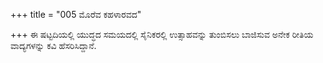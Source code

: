 +++
title = "005 ಮೊರೆವ ಕಹಳಾರವದ"

+++
ಈ ಷಟ್ಟದಿಯಲ್ಲಿ ಯುದ್ಧದ ಸಮಯದಲ್ಲಿ ಸೈನಿಕರಲ್ಲಿ ಉತ್ಸಾಹವನ್ನು ತುಂಬಿಸಲು ಬಾಜಿಸುವ ಅನೇಕ ರೀತಿಯ ವಾದ್ಯಗಳನ್ನು ಕವಿ ಹೆಸರಿಸಿದ್ದಾನೆ.